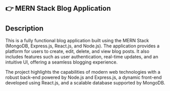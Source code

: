 ## 👉 MERN Stack Blog Application
## Description
This is a fully functional blog application built using the MERN Stack (MongoDB, Express.js, React.js, and Node.js). The application provides a platform for users to create, edit, delete, and view blog posts. It also includes features such as user authentication, real-time updates, and an intuitive UI, offering a seamless blogging experience.

The project highlights the capabilities of modern web technologies with a robust back-end powered by Node.js and Express.js, a dynamic front-end developed using React.js, and a scalable database supported by MongoDB.